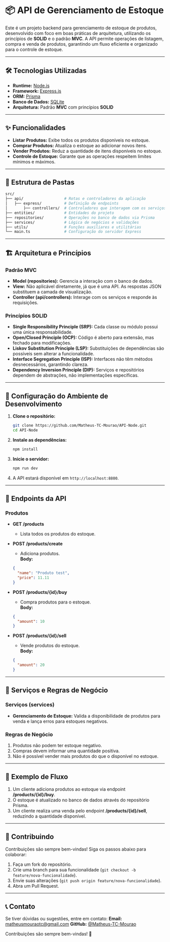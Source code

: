 # 📦 API de Gerenciamento de Estoque

Este é um projeto backend para gerenciamento de estoque de produtos, desenvolvido com foco em boas práticas de arquitetura, utilizando os princípios de **SOLID** e o padrão **MVC**. A API permite operações de listagem, compra e venda de produtos, garantindo um fluxo eficiente e organizado para o controle de estoque.

---

## 🛠 Tecnologias Utilizadas

- **Runtime:** [Node.js](https://nodejs.org/)
- **Framework:** [Express.js](https://expressjs.com/)
- **ORM:** [Prisma](https://www.prisma.io/)
- **Banco de Dados:** [SQLite](https://www.sqlite.org/)
- **Arquitetura:** Padrão **MVC** com princípios **SOLID**

---

## ✨ Funcionalidades

- **Listar Produtos:** Exibe todos os produtos disponíveis no estoque.
- **Comprar Produtos:** Atualiza o estoque ao adicionar novos itens.
- **Vender Produtos:** Reduz a quantidade de itens disponíveis no estoque.
- **Controle de Estoque:** Garante que as operações respeitem limites mínimos e máximos.

---

## 📂 Estrutura de Pastas

```bash
src/
├── api/                  # Rotas e controladores da aplicação
│   ├── express/          # Definição de endpoints
│       ├── controllers/  # Controladores que interagem com os serviços
├── entities/             # Entidades do projeto
├── repositories/         # Operações no banco de dados via Prisma
├── services/             # Lógica de negócios e validações
├── utils/                # Funções auxiliares e utilitárias
└── main.ts               # Configuração do servidor Express
```

---

## 🏗 Arquitetura e Princípios

### **Padrão MVC**
- **Model (repositories):** Gerencia a interação com o banco de dados.
- **View:** Não aplicável diretamente, já que é uma API. As respostas JSON substituem a camada de visualização.
- **Controller (api/controllers):** Interage com os serviços e responde às requisições.

### **Princípios SOLID**
- **Single Responsibility Principle (SRP):** Cada classe ou módulo possui uma única responsabilidade.
- **Open/Closed Principle (OCP):** Código é aberto para extensão, mas fechado para modificações.
- **Liskov Substitution Principle (LSP):** Substituições de dependências são possíveis sem alterar a funcionalidade.
- **Interface Segregation Principle (ISP):** Interfaces não têm métodos desnecessários, garantindo clareza.
- **Dependency Inversion Principle (DIP):** Serviços e repositórios dependem de abstrações, não implementações específicas.

---

## 🚀 Configuração do Ambiente de Desenvolvimento

1. **Clone o repositório:**

   ```bash
   git clone https://github.com/Matheus-TC-Mourao/API-Node.git
   cd API-Node
   ```

2. **Instale as dependências:**

   ```bash
   npm install
   ```

3. **Inicie o servidor:**

   ```bash
   npm run dev
   ```

4. A API estará disponível em `http://localhost:8800`.

---

## 🧪 Endpoints da API

### **Produtos**

- **GET /products**
  - Lista todos os produtos do estoque.

- **POST /products/create**
  - Adiciona produtos.</br>
  **Body:**
  ```json
  {
    "name": "Produto test",
    "price": 11.11
  }
  ```

- **POST /products/{id}/buy**
  - Compra produtos para o estoque.</br>
  **Body:**
  ```json
  {
    "amount": 10
  }
  ```

- **POST /products/{id}/sell**
  - Vende produtos do estoque.</br>
  **Body:**
  ```json
  {
    "amount": 20
  }
  ```

---

## 🧩 Serviços e Regras de Negócio

### Serviços (services)
- **Gerenciamento de Estoque:**
  Valida a disponibilidade de produtos para venda e lança erros para estoques negativos.

### Regras de Negócio
1. Produtos não podem ter estoque negativo.
2. Compras devem informar uma quantidade positiva.
3. Não é possível vender mais produtos do que o disponível no estoque.

---

## 📖 Exemplo de Fluxo

1. Um cliente adiciona produtos ao estoque via endpoint **/products/{id}/buy**.
2. O estoque é atualizado no banco de dados através do repositório Prisma.
3. Um cliente realiza uma venda pelo endpoint **/products/{id}/sell**, reduzindo a quantidade disponível.

---

## 📌 Contribuindo

Contribuições são sempre bem-vindas! Siga os passos abaixo para colaborar:
1. Faça um fork do repositório.
2. Crie uma branch para sua funcionalidade (`git checkout -b feature/nova-funcionalidade`).
3. Envie suas alterações (`git push origin feature/nova-funcionalidade`).
4. Abra um Pull Request.

---

## 📞 Contato

Se tiver dúvidas ou sugestões, entre em contato:
**Email:** [matheusmouraotc@gmail.com](mailto:matheusmouraotc@gmail.com)
**GitHub:** [@Matheus-TC-Mourao](https://github.com/Matheus-TC-Mourao)

Contribuições são sempre bem-vindas! 🎉
